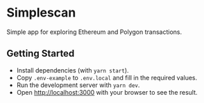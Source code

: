 # Simplescan

Simple app for exploring Ethereum and Polygon transactions.
## Getting Started

- Install dependencies (with `yarn start`).
- Copy `.env-example` to `.env.local` and fill in the required values.
- Run the development server with `yarn dev`.
- Open [http://localhost:3000](http://localhost:3000) with your browser to see the result.
